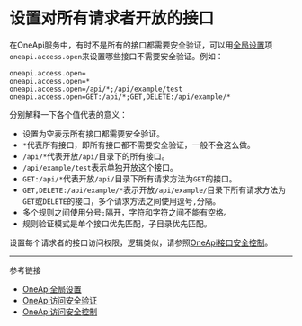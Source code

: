 # 设置对所有请求者开放的接口

在OneApi服务中，有时不是所有的接口都需要安全验证，可以用[全局设置](/oneapi/setup.md)项`oneapi.access.open`来设置哪些接口不需要安全验证。例如：
```properties
oneapi.access.open=
oneapi.access.open=*
oneapi.access.open=/api/*;/api/example/test
oneapi.access.open=GET:/api/*;GET,DELETE:/api/example/*
```
分别解释一下各个值代表的意义：

* 设置为空表示所有接口都需要安全验证。
* `*`代表所有接口，即所有接口都不需要安全验证，一般不会这么做。
* `/api/*`代表开放`/api/`目录下的所有接口。
* `/api/example/test`表示单独开放这个接口。
* `GET:/api/*`代表开放`/api/`目录下所有请求方法为`GET`的接口。
* `GET,DELETE:/api/example/*`表示开放`/api/example/`目录下所有请求方法为`GET`或`DELETE`的接口，多个请求方法之间使用逗号`,`分隔。
* 多个规则之间使用分号`;`隔开，字符和字符之间不能有空格。
* 规则验证模式是单个接口优先匹配，子目录优先匹配。


设置每个请求者的接口访问权限，逻辑类似，请参照[OneApi接口安全控制](/oneapi/permit.md)。

---
参考链接

* [OneApi全局设置](/oneapi/setup.md)
* [OneApi访问安全验证](/oneapi/token.md)
* [OneApi访问安全控制](/oneapi/permit.md)